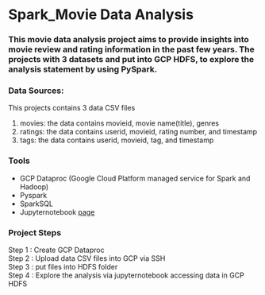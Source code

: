 # Spark_Movie Data Analysis 

### This movie data analysis project aims to provide insights into movie review and rating information in the past few years. The projects with 3 datasets and put into GCP HDFS, to explore the analysis statement by using PySpark.

### Data Sources:
This projects contains 3 data CSV files 
1. movies: the data contains movieid, movie name(title), genres
2. ratings: the data contains userid, movieid, rating number, and timestamp
3. tags: the data contains userid, movieid, tag, and timestamp

### Tools
- GCP Dataproc (Google Cloud Platform managed service for Spark and Hadoop)
- Pyspark
- SparkSQL
- Jupyternotebook [page](link)

### Project Steps
Step 1 : Create GCP Dataproc \
Step 2 : Upload data CSV files into GCP via SSH \
Step 3 : put files into HDFS folder\
Step 4 : Explore the analysis via jupyternotebook accessing data in GCP HDFS 
